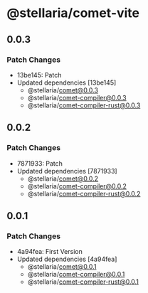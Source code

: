 # @stellaria/comet-vite

## 0.0.3

### Patch Changes

- 13be145: Patch
- Updated dependencies [13be145]
  - @stellaria/comet@0.0.3
  - @stellaria/comet-compiler@0.0.3
  - @stellaria/comet-compiler-rust@0.0.3

## 0.0.2

### Patch Changes

- 7871933: Patch
- Updated dependencies [7871933]
  - @stellaria/comet@0.0.2
  - @stellaria/comet-compiler@0.0.2
  - @stellaria/comet-compiler-rust@0.0.2

## 0.0.1

### Patch Changes

- 4a94fea: First Version
- Updated dependencies [4a94fea]
  - @stellaria/comet@0.0.1
  - @stellaria/comet-compiler@0.0.1
  - @stellaria/comet-compiler-rust@0.0.1
